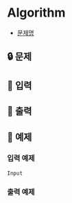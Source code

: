 # Algorithm

- [문제명](링크)

## :lock: 문제

## :email: 입력

## :postbox: 출력

## :key: 예제

### 입력 예제

```
Input
```

### 출력 예제